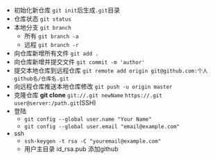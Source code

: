 - 初始化新仓库 `git init`后生成`.git`目录
- 仓库状态 `git status`
- 本地分支 `git branch`
    - 所有 `git branch -a`
    - 远程 `git branch -r`
- 向仓库新增所有文件 `git add .`
- 向仓库新增并提交文件 `git commit -m 'author'`
- 提交本地仓库到远程仓库 `git remote add origin git@github.com:个人github名/仓库名.git`
- 向远程仓库推送本地仓库修改 `git push -u origin master`
- 克隆仓库 **git clone** `git://.git newName` `https://.git` `user@server:/path.git`(SSH)
- 登陆
    - `git config --global user.name "Your Name"`
    - `git config --global user.email "email@example.com"`
- ssh
    - `ssh-keygen -t rsa -C "youremail@example.com"`
    - 用户主目录 id_rsa.pub 添加github